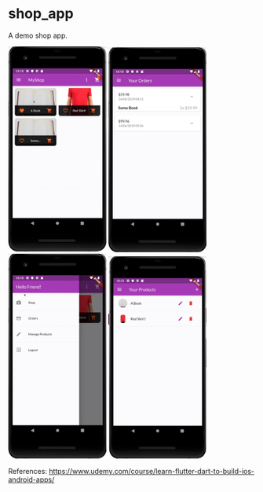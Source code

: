 # shop_app

A demo shop app.

<p float="left">
  <img src="img/1.png" alt="1" width="200"/>
  <img src="img/2.png" alt="2" width="200"/>
  <img src="img/3.png" alt="3" width="200"/>
  <img src="img/4.png" alt="4" width="200"/>
</p>


References: https://www.udemy.com/course/learn-flutter-dart-to-build-ios-android-apps/
